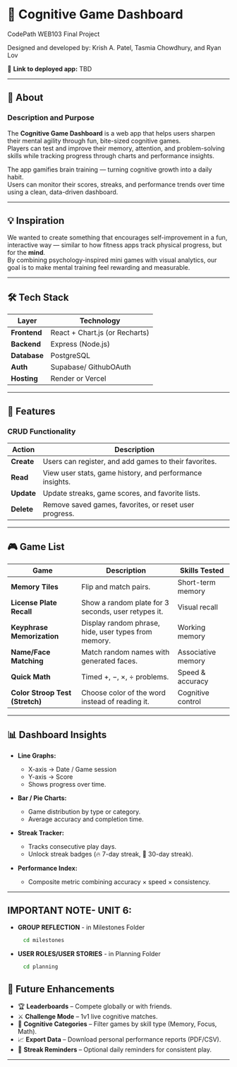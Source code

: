 # 🧠 Cognitive Game Dashboard

CodePath WEB103 Final Project

Designed and developed by: Krish A. Patel, Tasmia Chowdhury, and Ryan Lov

🔗 **Link to deployed app:** TBD

---

## 📘 About

### **Description and Purpose**

The **Cognitive Game Dashboard** is a web app that helps users sharpen their mental agility through fun, bite-sized cognitive games.  
Players can test and improve their memory, attention, and problem-solving skills while tracking progress through charts and performance insights.

The app gamifies brain training — turning cognitive growth into a daily habit.  
Users can monitor their scores, streaks, and performance trends over time using a clean, data-driven dashboard.

---

## 💡 Inspiration

We wanted to create something that encourages self-improvement in a fun, interactive way — similar to how fitness apps track physical progress, but for the **mind**.  
By combining psychology-inspired mini games with visual analytics, our goal is to make mental training feel rewarding and measurable.

---

## 🛠️ Tech Stack

| Layer        | Technology                     |
| ------------ | ------------------------------ |
| **Frontend** | React + Chart.js (or Recharts) |
| **Backend**  | Express (Node.js)              |
| **Database** | PostgreSQL                     |
| **Auth**     | Supabase/ GithubOAuth          |
| **Hosting**  | Render or Vercel               |

---

## 🚀 Features

### CRUD Functionality

| Action     | Description                                              |
| ---------- | -------------------------------------------------------- |
| **Create** | Users can register, and add games to their favorites.    |
| **Read**   | View user stats, game history, and performance insights. |
| **Update** | Update streaks, game scores, and favorite lists.         |
| **Delete** | Remove saved games, favorites, or reset user progress.   |

---

## 🎮 Game List

| Game                       | Description                                          | Skills Tested      |
| -------------------------- | ---------------------------------------------------- | ------------------ |
| **Memory Tiles**           | Flip and match pairs.                                | Short-term memory  |
| **License Plate Recall**   | Show a random plate for 3 seconds, user retypes it.  | Visual recall      |
| **Keyphrase Memorization** | Display random phrase, hide, user types from memory. | Working memory     |
| **Name/Face Matching**     | Match random names with generated faces.             | Associative memory |
| **Quick Math**             | Timed +, −, ×, ÷ problems.                           | Speed & accuracy   |
| **Color Stroop Test (Stretch)**      | Choose color of the word instead of reading it.      | Cognitive control  |

---

## 📊 Dashboard Insights

- **Line Graphs:**

  - X-axis → Date / Game session
  - Y-axis → Score
  - Shows progress over time.

- **Bar / Pie Charts:**

  - Game distribution by type or category.
  - Average accuracy and completion time.

- **Streak Tracker:**

  - Tracks consecutive play days.
  - Unlock streak badges (🔥 7-day streak, 💪 30-day streak).

- **Performance Index:**
  - Composite metric combining accuracy × speed × consistency.

---
## IMPORTANT NOTE- UNIT 6: 
 - **GROUP REFLECTION** - in Milestones Folder
 ```bash 
      cd milestones 
```
 - **USER ROLES/USER STORIES** - in Planning  Folder 
 ```bash 
      cd planning  
```

## 🌟 Future Enhancements

- 🏆 **Leaderboards** – Compete globally or with friends.
- ⚔️ **Challenge Mode** – 1v1 live cognitive matches.
- 🧩 **Cognitive Categories** – Filter games by skill type (Memory, Focus, Math).
- 📈 **Export Data** – Download personal performance reports (PDF/CSV).
- 🔔 **Streak Reminders** – Optional daily reminders for consistent play.

---
